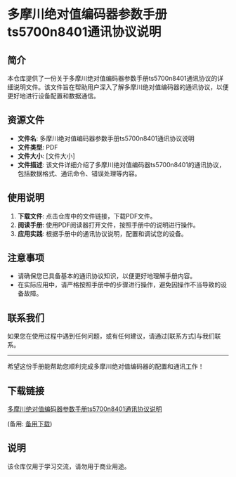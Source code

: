 # 多摩川绝对值编码器参数手册ts5700n8401通讯协议说明

## 简介
本仓库提供了一份关于多摩川绝对值编码器参数手册ts5700n8401通讯协议的详细说明文件。该文件旨在帮助用户深入了解多摩川绝对值编码器的通讯协议，以便更好地进行设备配置和数据通信。

## 资源文件
- **文件名**: 多摩川绝对值编码器参数手册ts5700n8401通讯协议说明
- **文件类型**: PDF
- **文件大小**: [文件大小]
- **文件描述**: 该文件详细介绍了多摩川绝对值编码器ts5700n8401的通讯协议，包括数据格式、通讯命令、错误处理等内容。

## 使用说明
1. **下载文件**: 点击仓库中的文件链接，下载PDF文件。
2. **阅读手册**: 使用PDF阅读器打开文件，按照手册中的说明进行操作。
3. **应用实践**: 根据手册中的通讯协议说明，配置和调试您的设备。

## 注意事项
- 请确保您已具备基本的通讯协议知识，以便更好地理解手册内容。
- 在实际应用中，请严格按照手册中的步骤进行操作，避免因操作不当导致的设备故障。

## 联系我们
如果您在使用过程中遇到任何问题，或有任何建议，请通过[联系方式]与我们联系。

---

希望这份手册能帮助您顺利完成多摩川绝对值编码器的配置和通讯工作！

## 下载链接
[多摩川绝对值编码器参数手册ts5700n8401通讯协议说明](https://pan.quark.cn/s/7e43639fc7e1) 

(备用: [备用下载](https://pan.baidu.com/s/1x_otFKF8ebM7iBpgiyvgqQ?pwd=1234))

## 说明

该仓库仅用于学习交流，请勿用于商业用途。

